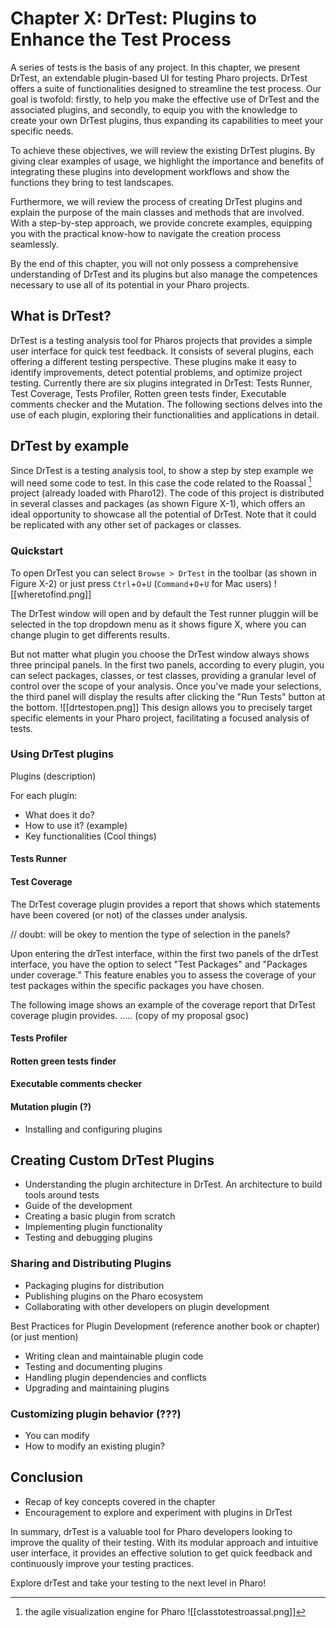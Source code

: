 # Chapter X: DrTest: Plugins to Enhance the Test Process

A series of tests is the basis of any project. In this chapter, we present DrTest, an extendable plugin-based UI for testing Pharo projects. DrTest offers a suite of functionalities designed to streamline the test process. Our goal is twofold: firstly, to help you make the effective use of DrTest and the associated plugins, and secondly, to equip you with the knowledge to create your own DrTest plugins, thus expanding its capabilities to meet your specific needs.

To achieve these objectives, we will review the existing DrTest plugins. By giving clear examples of usage, we highlight the importance and benefits of integrating these plugins into development workflows and show the functions they bring to test landscapes.

Furthermore, we will review the process of creating DrTest plugins and explain the purpose of the main classes and methods that are involved. With a step-by-step approach, we provide concrete examples, equipping you with the practical know-how to navigate the creation process seamlessly.

By the end of this chapter, you will not only possess a comprehensive understanding of DrTest and its plugins but also manage the competences necessary to use all of its potential in your Pharo projects.

## What is DrTest?
DrTest is a testing analysis tool for Pharos projects that provides a simple user interface for quick test feedback. It consists of several plugins, each offering a different testing perspective. These plugins make it easy to identify improvements, detect potential problems, and optimize project testing. Currently there are six plugins integrated in DrTest: Tests Runner, Test Coverage, Tests Profiler, Rotten green tests finder, Executable comments checker and the Mutation. The following sections delves into the use of each plugin, exploring their functionalities and applications in detail.
## DrTest by example
Since DrTest is a testing analysis tool, to show a step by step example we will need some code to test. In this case the code related to the Roassal [^1] project (already loaded with Pharo12). The code of this project is distributed in several classes and packages (as shown Figure X-1), which offers an ideal opportunity to showcase all the potential of DrTest. Note that it could be replicated with any other set of packages or classes.
[^1]: the agile visualization engine for Pharo
![[classtotestroassal.png]]
### Quickstart
To open DrTest you can select `Browse > DrTest` in the toolbar (as shown in Figure X-2) or just press `Ctrl`+`O`+`U` (`Command`+`O`+`U` for Mac users)
![[wheretofind.png]]

The DrTest window will open and by default the Test runner pluggin will be selected in the top dropdown menu as it shows figure X, where you can change plugin to get differents results. 

But not matter what plugin you choose the DrTest window always shows three principal panels. In the first two panels, according to every plugin, you can select packages, classes, or test classes, providing a granular level of control over the scope of your analysis. Once you've made your selections, the third panel will display the results after clicking the "Run Tests" button at the bottom. 
![[drtestopen.png]]
This design allows you to precisely target specific elements in your Pharo project, facilitating a focused analysis of tests.
### Using DrTest plugins
Plugins (description)

For each plugin:
- What does it do?
- How to use it? (example)
- Key functionalities (Cool things)

#### Tests Runner
#### Test Coverage
The DrTest coverage plugin provides a report that
shows which statements have been covered (or not) of the classes under analysis. 

// doubt: will be okey to mention the type of selection in the panels?

Upon entering the drTest interface, within the first two panels of the drTest interface, you have the option to select "Test Packages" and "Packages under coverage." This feature enables you to assess the coverage of your test packages within the specific packages you have chosen. 

The following image shows an example of the coverage report that DrTest coverage plugin provides. ..... (copy of my proposal gsoc)

#### Tests Profiler
#### Rotten green tests finder
#### Executable comments checker
#### Mutation plugin (?)
- Installing and configuring plugins



## Creating Custom DrTest Plugins
- Understanding the plugin architecture in DrTest.
    An architecture to build tools around tests
- Guide of the development
- Creating a basic plugin from scratch
- Implementing plugin functionality
- Testing and debugging plugins

### Sharing and Distributing Plugins
- Packaging plugins for distribution
- Publishing plugins on the Pharo ecosystem
- Collaborating with other developers on plugin development


Best Practices for Plugin Development (reference another book or chapter) (or just mention)
- Writing clean and maintainable plugin code
- Testing and documenting plugins
- Handling plugin dependencies and conflicts
- Upgrading and maintaining plugins


### Customizing plugin behavior (???)
- You can modify
- How to modify an existing plugin?

## Conclusion
- Recap of key concepts covered in the chapter
- Encouragement to explore and experiment with plugins in DrTest

In summary, drTest is a valuable tool for Pharo developers looking to improve the quality of their testing. With its modular approach and intuitive user interface, it provides an effective solution to get quick feedback and continuously improve your testing practices.

Explore drTest and take your testing to the next level in Pharo!